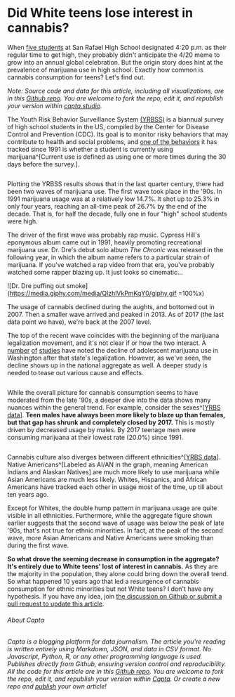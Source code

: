 # Did White teens lose interest in cannabis?

When [five students](https://en.wikipedia.org/wiki/420_(cannabis_culture)) at
San Rafael High School designated 4:20 p.m. as their regular time to get high,
they probably didn't anticipate the 4/20 meme to grow into an annual global
celebration. But the origin story does hint at the prevalence of marijuana use
in high school. Exactly how common is cannabis consumption for teens? Let's find out.

*Note: Source code and data for this article, including all visualizations, are in this [Github repo](https://github.com/capta-journal/420). You are welcome to fork the repo, edit it, and republish your version within [capta.studio](https://www.capta.studio/publish).*

The Youth Risk Behavior Surveillance System
[(YRBSS)](https://www.cdc.gov/healthyyouth/data/yrbs/index.htm) is a biannual
survey of high school students in the US, compiled by the Center for Disease
Control and Prevention (CDC). Its goal is to monitor risky behaviors that may
contribute to health and social problems, and [one of the behaviors](https://nccd.cdc.gov/youthonline/App/Results.aspx?TT=L&OUT=0&SID=HS&QID=H48&LID=XX&YID=YY&LID2=&YID2=&COL=S&ROW1=N&ROW2=N&HT=QQ&LCT=LL&FS=S1&FR=R1&FG=G1&FA=A1&FI=I1&FP=P1&FSL=S1&FRL=R1&FGL=G1&FAL=A1&FIL=I1&FPL=P1&PV=&TST=False&C1=&C2=&QP=G&DP=1&VA=CI&CS=Y&SYID=1991&EYID=2017&SC=DEFAULT&SO=ASC)
it has tracked since 1991 is whether a student is currently using
marijuana^[Current use is defined as using one or more times during the 30 days before the survey.].

```{vgl file=cannabis_consumption.vgl.json}
```

Plotting the YRBSS results shows that in the last quarter century, there had
been two waves of marijuana use. The first wave took place in the '90s.
In 1991 marijuana usage was at a relatively low 14.7%. It shot up to 25.3%
in only four years, reaching an all-time peak of 26.7% by the end of the decade.
That is, for half the decade, fully one in four "high" school students were high.

The driver of the first wave was probably rap music. Cypress Hill's eponymous
album came out in 1991, heavily promoting recreational marijuana use.
Dr. Dre's debut solo album *The Chronic* was released in the following year,
in which the album name refers to a particular strain of marijuana. If you've
watched a rap video from that era, you've probably watched some rapper blazing
up. It just looks so cinematic...

![Dr. Dre puffing out smoke](https://media.giphy.com/media/QlzhlVkPmKqY0/giphy.gif =100%x)

The usage of cannabis declined during the aughts, and bottomed out in 2007.
Then a smaller wave arrived and peaked in 2013. As of 2017 (the last data point
we have), we're back at the 2007 level.

The top of the recent wave coincides with the beginning of the marijuana
legalization movement, and it's not clear if or how the two interact. A
[number](https://news.wsu.edu/2019/03/15/teens-report-using-marijuana-less-often-legalization/)
[of](https://www.rand.org/news/press/2018/12/21.html)
[studies](https://jamanetwork.com/journals/jamapediatrics/article-abstract/2718512)
have noted the decline of adolescent marijuana use in Washington after that
state's legalization. However, as we've seen, the decline shows up in the national
aggregate as well. A deeper study is needed to tease out various cause and effects.

```{vgl file=cannabis_consumption_by_sex.vgl.json}
```

While the overall picture for cannabis consumption seems to have moderated from
the late '90s, a deeper dive into the data shows many nuances within the
general trend. For example, consider the
sexes^[[YRBS data](https://nccd.cdc.gov/Youthonline/App/Results.aspx?TT=L&OUT=1&SID=HS&QID=H48&LID=XX&YID=YY&LID2=&YID2=&COL=S&ROW1=N&ROW2=N&HT=QQ&LCT=LL&FS=S1&FR=R1&FG=G1&FA=A1&FI=I1&FP=P1&FSL=S1&FRL=R1&FGL=G1&FAL=A1&FIL=I1&FPL=P1&PV=&TST=False&C1=&C2=&QP=G&DP=1&VA=CI&CS=Y&SYID=&EYID=&SC=DEFAULT&SO=ASC)].
**Teen males have always been more likely to blaze up than females, but that gap has shrunk and completely closed by 2017.**
This is mostly driven by decreased usage by males. By 2017 teenage men were
consuming marijuana at their lowest rate (20.0%) since 1991.

```{vgl file=cannabis_consumption_by_race.vgl.json}
```

Cannabis culture also diverges between different
ethnicities^[[YRBS data](https://nccd.cdc.gov/Youthonline/App/Results.aspx?TT=L&OUT=1&SID=HS&QID=H48&LID=XX&YID=YY&LID2=&YID2=&COL=R&ROW1=N&ROW2=N&HT=QQ&LCT=LL&FS=S1&FR=R1&FG=G1&FA=A1&FI=I1&FP=P1&FSL=S1&FRL=R1&FGL=G1&FAL=A1&FIL=I1&FPL=P1&PV=&TST=False&C1=&C2=&QP=G&DP=1&VA=CI&CS=Y&SYID=&EYID=&SC=DEFAULT&SO=ASC)].
Native Americans^[Labeled as AI/AN in the graph, meaning American Indians and Alaskan Natives]
are much more likely to use marijuana while Asian Americans
are much less likely. Whites, Hispanics, and African Americans have tracked
each other in usage most of the time, up till about ten years ago.

Except for Whites, the double hump pattern in marijuana usage are quite visible
in all ethnicities. Furthermore, while the aggregate figure shown earlier
suggests that the second wave of usage was below the peak of late '90s, that's
not true for ethnic minorities. In fact, at the peak of the second wave, more
Asian Americans and Native Americans were smoking than during the first wave.

**So what drove the seeming decrease in consumption in the aggregate? It's entirely due to White teens' lost of interest in cannabis.**
As they are the majority in the population, they alone could bring down the
overall trend. So what happened 10 years ago that led a resurgence of cannabis
consumption for ethnic minorities but not White teens? I don't have any
hypothesis. If you have any idea, join
[the discussion on Github or submit a pull request to update this article](https://github.com/capta-journal/420/issues/1).

###### About Capta
*Capta is a blogging platform for data journalism. The article you're reading is written entirely using Markdown, JSON, and data in CSV format. No Javascript, Python, R, or any other programming language is used. Publishes directly from Github, ensuring version control and reproducibility. All the code for this article are in this [Github repo](https://github.com/capta-journal/420). You are welcome to fork the repo, edit it, and republish your version within [Capta](https://www.capta.studio/publish). Or create a new repo and [publish](https://www.capta.studio/publish) your own article!*
